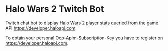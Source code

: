 # Halo Wars 2 Twitch Bot

Twitch chat bot to display Halo Wars 2 player stats queried from the game API https://developer.haloapi.com.

To obtain your personal Ocp-Apim-Subscription-Key you have to register on https://developer.haloapi.com.
